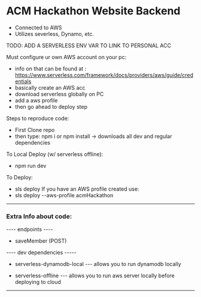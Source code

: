 # ACM Hackathon Website Backend
- Connected to AWS 
- Utilizes severless, Dynamo, etc.

TODO: ADD A SERVERLESS ENV VAR TO LINK TO PERSONAL ACC

Must configure ur own AWS account on your pc:
- info on that can be found at : https://www.serverless.com/framework/docs/providers/aws/guide/credentials
- basically create an AWS acc
- download serverless globally on PC 
- add a aws profile
- then go ahead to deploy step

Steps to reproduce code:
- First Clone repo
- then type: npm i or npm install -> downloads all dev and regular dependencies

To Local Deploy (w/ serverless offline):
- npm run dev

To Deploy:
- sls deploy 
If you have an AWS profile created use:
- sls deploy --aws-profile acmHackathon



-------------------------------------
### Extra Info about code:

---- endpoints ----
- saveMember (POST)


---- dev dependencies -----

- serverless-dynamodb-local
--- allows you to run dynamodb locally

- serverless-offline
--- allows you to run aws server locally before deploying to cloud

---------------------------
